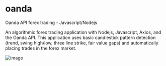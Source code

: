 # oanda
Oanda API forex trading - Javascript/Nodejs

An algorithmic forex trading application with Nodejs, Javascript, Axios, and the Oanda API. This application uses basic candlestick pattern detection (trend, swing high/low, three line strike, fair value gaps) and automatically placing trades in the forex market.

![image](https://github.com/ahmedzishi/oanda/assets/100880869/402457f1-febc-4e7b-9cd4-6fb2a28e65d6)




